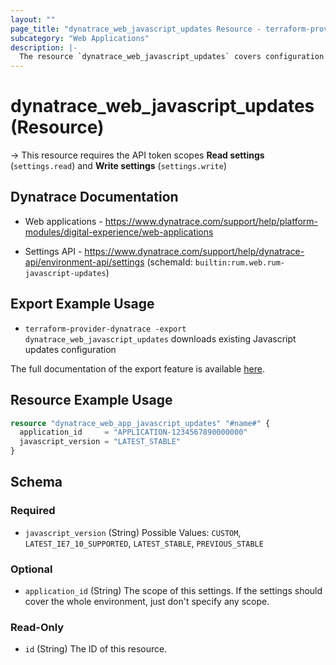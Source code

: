```yaml
---
layout: ""
page_title: "dynatrace_web_javascript_updates Resource - terraform-provider-dynatrace"
subcategory: "Web Applications"
description: |-
  The resource `dynatrace_web_javascript_updates` covers configuration for web application RUM Javascript updates
---
```


# dynatrace_web_javascript_updates (Resource)

-> This resource requires the API token scopes **Read settings** (`settings.read`) and **Write settings** (`settings.write`)

## Dynatrace Documentation

- Web applications - https://www.dynatrace.com/support/help/platform-modules/digital-experience/web-applications

- Settings API - https://www.dynatrace.com/support/help/dynatrace-api/environment-api/settings (schemaId: `builtin:rum.web.rum-javascript-updates`)

## Export Example Usage

- `terraform-provider-dynatrace -export dynatrace_web_javascript_updates` downloads existing Javascript updates configuration

The full documentation of the export feature is available [here](https://dt-url.net/h203qmc).

## Resource Example Usage

```terraform
resource "dynatrace_web_app_javascript_updates" "#name#" {
  application_id     = "APPLICATION-1234567890000000"
  javascript_version = "LATEST_STABLE"
}
```

<!-- schema generated by tfplugindocs -->
## Schema

### Required

- `javascript_version` (String) Possible Values: `CUSTOM`, `LATEST_IE7_10_SUPPORTED`, `LATEST_STABLE`, `PREVIOUS_STABLE`

### Optional

- `application_id` (String) The scope of this settings. If the settings should cover the whole environment, just don't specify any scope.

### Read-Only

- `id` (String) The ID of this resource.
 